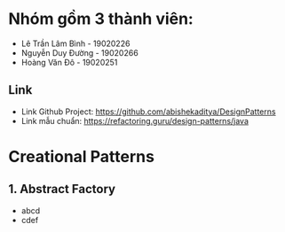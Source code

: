 # Nhóm gồm 3 thành viên:
- Lê Trần Lâm Bình - 19020226
- Nguyễn Duy Đường - 19020266
- Hoàng Văn Đô - 19020251

## Link
* Link Github Project: https://github.com/abishekaditya/DesignPatterns
* Link mẫu chuẩn: https://refactoring.guru/design-patterns/java
# Creational Patterns
## 1. Abstract Factory
- abcd
- cdef
